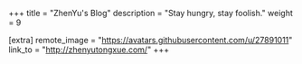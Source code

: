+++
title = "ZhenYu's Blog"
description = "Stay hungry, stay foolish."
weight = 9

[extra]
remote_image = "https://avatars.githubusercontent.com/u/27891011"
link_to = "http://zhenyutongxue.com/"
+++
